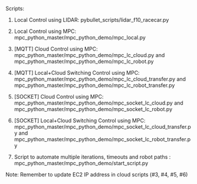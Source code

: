 Scripts:

1. Local Control using LIDAR: pybullet_scripts/lidar_f10_racecar.py

2. Local Control using MPC: mpc_python_master/mpc_python_demo/mpc_local.py

3. [MQTT] Cloud Control using MPC: mpc_python_master/mpc_python_demo/mpc_lc_cloud.py and mpc_python_master/mpc_python_demo/mpc_lc_robot.py

4. [MQTT] Local+Cloud Switching Control using MPC: mpc_python_master/mpc_python_demo/mpc_lc_cloud_transfer.py and mpc_python_master/mpc_python_demo/mpc_lc_robot_transfer.py

5. [SOCKET] Cloud Control using MPC: mpc_python_master/mpc_python_demo/mpc_socket_lc_cloud.py and mpc_python_master/mpc_python_demo/mpc_socket_lc_robot.py

6. [SOCKET] Local+Cloud Switching Control using MPC: mpc_python_master/mpc_python_demo/mpc_socket_lc_cloud_transfer.py and mpc_python_master/mpc_python_demo/mpc_socket_lc_robot_transfer.py

7. Script to automate multiple iterations, timeouts and robot paths : mpc_python_master/mpc_python_demo/start_script.py 

Note: Remember to update EC2 IP address in cloud scripts (#3, #4, #5, #6)
